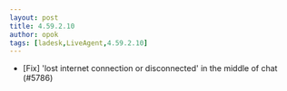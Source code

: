 ```yaml
---
layout: post
title: 4.59.2.10
author: opok
tags: [ladesk,LiveAgent,4.59.2.10]
---
```


- [Fix] 'lost internet connection or disconnected' in the middle of chat (#5786)
